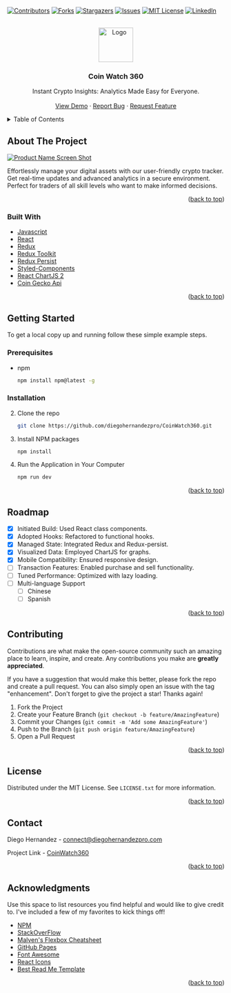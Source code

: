<a name="readme-top"></a>



[![Contributors][contributors-shield]][contributors-url]
[![Forks][forks-shield]][forks-url]
[![Stargazers][stars-shield]][stars-url]
[![Issues][issues-shield]][issues-url]
[![MIT License][license-shield]][license-url]
[![LinkedIn][linkedin-shield]][linkedin-url]




<br />
<div align="center">
  <a href="https://github.com/diegohernandezpro/CoinWatch360">
    <img src="images/logo512.png" alt="Logo" width="80" height="80">
  </a>


  <h3 align="center">Coin Watch 360</h3>
  
  <p align="center">
    Instant Crypto Insights: Analytics Made Easy for Everyone.
    <br />
    <br />
    <a href="https://coinwatch360.com">View Demo</a>
    ·
    <a href="https://github.com/diegohernandezpro/CoinWatch360/issues">Report Bug</a>
    ·
    <a href="https://github.com/diegohernandezpro/CoinWatch360/issues">Request Feature</a>
  </p>
</div>



<!-- TABLE OF CONTENTS -->
<details>
  <summary>Table of Contents</summary>
  <ol>
    <li>
      <a href="#about-the-project">About The Project</a>
      <ul>
        <li><a href="#built-with">Built With</a></li>
      </ul>
    </li>
    <li>
      <a href="#getting-started">Getting Started</a>
      <ul>
        <li><a href="#prerequisites">Prerequisites</a></li>
        <li><a href="#installation">Installation</a></li>
      </ul>
    </li>
    <li><a href="#roadmap">Roadmap</a></li>
    <li><a href="#contributing">Contributing</a></li>
    <li><a href="#license">License</a></li>
    <li><a href="#contact">Contact</a></li>
    <li><a href="#acknowledgments">Acknowledgments</a></li>
  </ol>
</details>



<!-- ABOUT THE PROJECT -->
## About The Project

[![Product Name Screen Shot][product-screenshot]](https://example.com)

Effortlessly manage your digital assets with our user-friendly crypto tracker. Get real-time updates and advanced analytics in a secure environment. Perfect for traders of all skill levels who want to make informed decisions.

<p align="right">(<a href="#readme-top">back to top</a>)</p>



### Built With

* [Javascript][Javascript-url]
* [React][React-url]
* [Redux][Redux-url]
* [Redux Toolkit][Redux-Toolkit-url]
* [Redux Persist][Redux-Persist-url]
* [Styled-Components][Styled-Components-url]
* [React ChartJS 2][React-ChartJS-2-url]
* [Coin Gecko Api][Coin-Gecko-Api-url]

<p align="right">(<a href="#readme-top">back to top</a>)</p>

<!-- GETTING STARTED -->
## Getting Started

To get a local copy up and running follow these simple example steps.

### Prerequisites

* npm
  ```sh
  npm install npm@latest -g
  ```

### Installation

2. Clone the repo
   ```sh
   git clone https://github.com/diegohernandezpro/CoinWatch360.git
   ```
3. Install NPM packages
   ```sh
   npm install
   ```
4. Run the Application in Your Computer
   ```js
   npm run dev
   ```

<p align="right">(<a href="#readme-top">back to top</a>)</p>




<!-- ROADMAP -->
## Roadmap

- [x] Initiated Build: Used React class components.
- [x] Adopted Hooks: Refactored to functional hooks.
- [X] Managed State: Integrated Redux and Redux-persist.
- [X] Visualized Data: Employed ChartJS for graphs.
- [X] Mobile Compatibility: Ensured responsive design.
- [ ] Transaction Features: Enabled purchase and sell functionality.
- [ ] Tuned Performance: Optimized with lazy loading.
- [ ] Multi-language Support
    - [ ] Chinese
    - [ ] Spanish

<p align="right">(<a href="#readme-top">back to top</a>)</p>



<!-- CONTRIBUTING -->
## Contributing

Contributions are what make the open-source community such an amazing place to learn, inspire, and create. Any contributions you make are **greatly appreciated**.

If you have a suggestion that would make this better, please fork the repo and create a pull request. You can also simply open an issue with the tag "enhancement".
Don't forget to give the project a star! Thanks again!

1. Fork the Project
2. Create your Feature Branch (`git checkout -b feature/AmazingFeature`)
3. Commit your Changes (`git commit -m 'Add some AmazingFeature'`)
4. Push to the Branch (`git push origin feature/AmazingFeature`)
5. Open a Pull Request

<p align="right">(<a href="#readme-top">back to top</a>)</p>



<!-- LICENSE -->
## License

Distributed under the MIT License. See `LICENSE.txt` for more information.

<p align="right">(<a href="#readme-top">back to top</a>)</p>



<!-- CONTACT -->
## Contact

Diego Hernandez - [connect@diegohernandezpro.com](connect@diegohernandezpro.com)

Project Link - [CoinWatch360](https://coinwatch360.com)

<p align="right">(<a href="#readme-top">back to top</a>)</p>



<!-- ACKNOWLEDGMENTS -->
## Acknowledgments

Use this space to list resources you find helpful and would like to give credit to. I've included a few of my favorites to kick things off!

* [NPM](https://www.npmjs.com/)
* [StackOverFlow](https://stackoverflow.com/)
* [Malven's Flexbox Cheatsheet](https://flexbox.malven.co/)
* [GitHub Pages](https://pages.github.com)
* [Font Awesome](https://fontawesome.com)
* [React Icons](https://react-icons.github.io/react-icons/search)
* [Best Read Me Template](https://github.com/othneildrew/Best-README-Template)

<p align="right">(<a href="#readme-top">back to top</a>)</p>


[contributors-shield]: https://img.shields.io/github/contributors/diegohernandezpro/CoinWatch360.svg?style=for-the-badge
[contributors-url]: https://github.com/diegohernandezpro/CoinWatch360/graphs/contributors?from=2023-09-17&to=2023-09-25&type=c
[forks-shield]: https://img.shields.io/github/forks/diegohernandezpro/CoinWatch360.svg?style=for-the-badge
[forks-url]: https://github.com/diegohernandezpro/CoinWatch360/forks
[stars-shield]: https://img.shields.io/github/stars/diegohernandezpro/CoinWatch360.svg?style=for-the-badge
[stars-url]: https://github.com/diegohernandezpro/CoinWatch360/stargazers
[issues-shield]: https://img.shields.io/github/issues/diegohernandezpro/CoinWatch360.svg?style=for-the-badge
[issues-url]: https://github.com/diegohernandezpro/CoinWatch360/issues
[license-shield]: https://img.shields.io/github/license/diegohernandezpro/CoinWatch360.svg?style=for-the-badge
[license-url]: https://github.com/diegohernandezpro/CoinWatch360/blob/master/LICENSE.txt
[linkedin-shield]: https://img.shields.io/badge/-LinkedIn-black.svg?style=for-the-badge&logo=linkedin&colorB=555
[linkedin-url]: https://www.linkedin.com/in/diegohernandezpro/
[product-screenshot]: images/ReadMeCoinWatch360image.png

[React.js]: https://img.shields.io/badge/React-20232A?style=for-the-badge&logo=react&logoColor=61DAFB
[React-url]: https://reactjs.org/
[Redux-url]: https://redux.js.org/
[Javascript-url]: https://devdocs.io/javascript/
[Styled-Components-url]: https://styled-components.com/
[Redux-Toolkit-url]: https://redux-toolkit.js.org/
[Redux-Persist-url]: https://www.npmjs.com/package/redux-persist
[React-ChartJS-2-url]: https://react-chartjs-2.js.org/
[Coin-Gecko-Api-url]: https://www.coingecko.com/en/api/documentation

